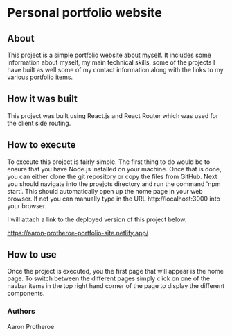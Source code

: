 # Personal portfolio website

## About

This project is a simple portfolio website about myself. It includes
some information about myself, my main technical skills, some of the projects I have built
as well some of my contact information along with the links to my various portfolio items.

## How it was built

This project was built using React.js and React Router which
was used for the client side routing.

## How to execute

To execute this project is fairly simple. The first thing to do would be
to ensure that you have Node.js installed on your machine. Once that is done, you
can either clone the git repository or copy the files from GitHub. Next you should
navigate into the proejcts directory and run the command 'npm start'. This should automatically
open up the home page in your web browser. If not you can manually type in the URL http://localhost:3000
into your browser. 

I will attach a link to the deployed version of this project below.

https://aaron-protheroe-portfolio-site.netlify.app/

## How to use

Once the project is executed, you the first page that will appear is the home page.
To switch between the different pages simply click on one of the navbar items in the 
top right hand corner of the page to display the different components.

### Authors

Aaron Protheroe